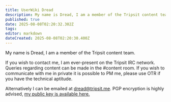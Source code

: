 ```yaml
---
title: UserWiki Dread
description: My name is Dread, I am a member of the Tripsit content team.
published: true
date: 2025-08-08T02:20:32.302Z
tags: 
editor: markdown
dateCreated: 2025-08-08T02:20:30.400Z
---
```


My name is Dread, I am a member of the Tripsit content team. 

If you wish to contact me, I am ever-present on the Tripsit IRC network. Queries regarding content can be made in the #content room. If you wish to communicate with me in private it is possible to PM me, please use OTR if you have the technical aptitude.

Alternatively I can be emailed at dread@tripsit.me. PGP encryption is highly advised, [my public key is available here.](https://pgp.mit.edu/pks/lookup?op=get&search=0xB8DBE1A04036FC88)